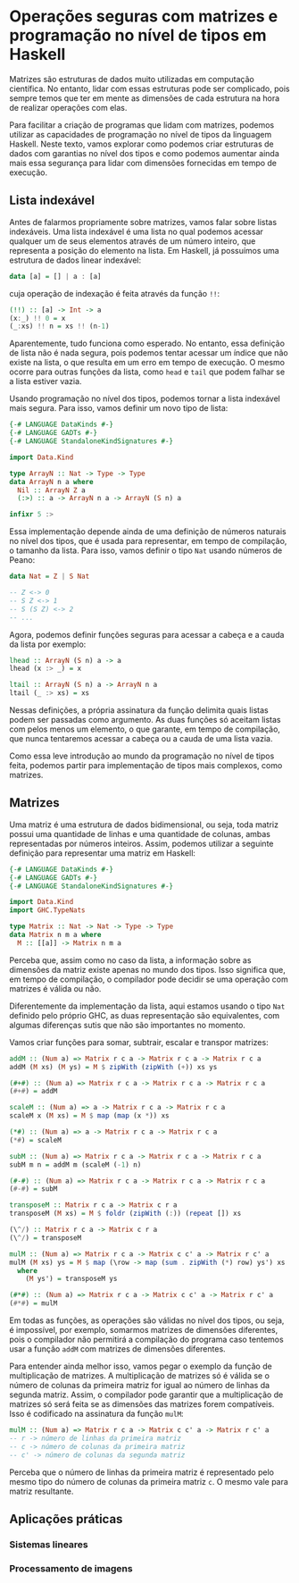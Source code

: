 # Operações seguras com matrizes e programação no nível de tipos em Haskell

Matrizes são estruturas de dados muito utilizadas em computação científica. No entanto, lidar com essas estruturas pode ser complicado, pois sempre temos que ter em mente as dimensões de cada estrutura na hora de realizar operações com elas.

Para facilitar a criação de programas que lidam com matrizes, podemos utilizar as capacidades de programação no nível de tipos da linguagem Haskell. Neste texto, vamos explorar como podemos criar estruturas de dados com garantias no nível dos tipos e como podemos aumentar ainda mais essa segurança para lidar com dimensões fornecidas em tempo de execução.

## Lista indexável

Antes de falarmos propriamente sobre matrizes, vamos falar sobre listas indexáveis. Uma lista indexável é uma lista no qual podemos acessar qualquer um de seus elementos através de um número inteiro, que representa a posição do elemento na lista. Em Haskell, já possuímos uma estrutura de dados linear indexável:

```hs
data [a] = [] | a : [a]
```

cuja operação de indexação é feita através da função `!!`:

```hs
(!!) :: [a] -> Int -> a
(x:_) !! 0 = x
(_:xs) !! n = xs !! (n-1)
```

Aparentemente, tudo funciona como esperado. No entanto, essa definição de lista não é nada segura, pois podemos tentar acessar um índice que não existe na lista, o que resulta em um erro em tempo de execução. O mesmo ocorre para outras funções da lista, como `head` e `tail` que podem falhar se a lista estiver vazia.

Usando programação no nível dos tipos, podemos tornar a lista indexável mais segura. Para isso, vamos definir um novo tipo de lista:

```hs
{-# LANGUAGE DataKinds #-}
{-# LANGUAGE GADTs #-}
{-# LANGUAGE StandaloneKindSignatures #-}

import Data.Kind

type ArrayN :: Nat -> Type -> Type
data ArrayN n a where
  Nil :: ArrayN Z a
  (:>) :: a -> ArrayN n a -> ArrayN (S n) a

infixr 5 :>
```

Essa implementação depende ainda de uma definição de números naturais no nível dos tipos, que é usada para representar, em tempo de compilação, o tamanho da lista. Para isso, vamos definir o tipo `Nat` usando números de Peano:

```hs
data Nat = Z | S Nat

-- Z <-> 0
-- S Z <-> 1
-- S (S Z) <-> 2
-- ...
```

Agora, podemos definir funções seguras para acessar a cabeça e a cauda da lista por exemplo:

```hs
lhead :: ArrayN (S n) a -> a
lhead (x :> _) = x

ltail :: ArrayN (S n) a -> ArrayN n a
ltail (_ :> xs) = xs
```

Nessas definições, a própria assinatura da função delimita quais listas podem ser passadas como argumento. As duas funções só aceitam listas com pelos menos um elemento, o que garante, em tempo de compilação, que nunca tentaremos acessar a cabeça ou a cauda de uma lista vazia.

Como essa leve introdução ao mundo da programação no nível de tipos feita, podemos partir para implementação de tipos mais complexos, como matrizes.

## Matrizes

Uma matriz é uma estrutura de dados bidimensional, ou seja, toda matriz possui uma quantidade de linhas e uma quantidade de colunas, ambas representadas por números inteiros. Assim, podemos utilizar a seguinte definição para representar uma matriz em Haskell:

```hs
{-# LANGUAGE DataKinds #-}
{-# LANGUAGE GADTs #-}
{-# LANGUAGE StandaloneKindSignatures #-}

import Data.Kind
import GHC.TypeNats

type Matrix :: Nat -> Nat -> Type -> Type
data Matrix n m a where
  M :: [[a]] -> Matrix n m a
```

Perceba que, assim como no caso da lista, a informação sobre as dimensões da matriz existe apenas no mundo dos tipos. Isso significa que, em tempo de compilação, o compilador pode decidir se uma operação com matrizes é válida ou não.

Diferentemente da implementação da lista, aqui estamos usando o tipo `Nat` definido pelo próprio GHC, as duas representação são equivalentes, com algumas diferenças sutis que não são importantes no momento.

Vamos criar funções para somar, subtrair, escalar e transpor matrizes:

```hs
addM :: (Num a) => Matrix r c a -> Matrix r c a -> Matrix r c a
addM (M xs) (M ys) = M $ zipWith (zipWith (+)) xs ys

(#+#) :: (Num a) => Matrix r c a -> Matrix r c a -> Matrix r c a
(#+#) = addM

scaleM :: (Num a) => a -> Matrix r c a -> Matrix r c a
scaleM x (M xs) = M $ map (map (x *)) xs

(*#) :: (Num a) => a -> Matrix r c a -> Matrix r c a
(*#) = scaleM

subM :: (Num a) => Matrix r c a -> Matrix r c a -> Matrix r c a
subM m n = addM m (scaleM (-1) n)

(#-#) :: (Num a) => Matrix r c a -> Matrix r c a -> Matrix r c a
(#-#) = subM

transposeM :: Matrix r c a -> Matrix c r a
transposeM (M xs) = M $ foldr (zipWith (:)) (repeat []) xs

(\^/) :: Matrix r c a -> Matrix c r a
(\^/) = transposeM

mulM :: (Num a) => Matrix r c a -> Matrix c c' a -> Matrix r c' a
mulM (M xs) ys = M $ map (\row -> map (sum . zipWith (*) row) ys') xs
  where
    (M ys') = transposeM ys

(#*#) :: (Num a) => Matrix r c a -> Matrix c c' a -> Matrix r c' a
(#*#) = mulM
```

Em todas as funções, as operações são válidas no nível dos tipos, ou seja, é impossível, por exemplo, somarmos matrizes de dimensões diferentes, pois o compilador não permitirá a compilação do programa caso tentemos usar a função `addM` com matrizes de dimensões diferentes.

Para entender ainda melhor isso, vamos pegar o exemplo da função de multiplicação de matrizes. A multiplicação de matrizes só é válida se o número de colunas da primeira matriz for igual ao número de linhas da segunda matriz. Assim, o compilador pode garantir que a multiplicação de matrizes só será feita se as dimensões das matrizes forem compatíveis. Isso é codificado na assinatura da função `mulM`:

```hs
mulM :: (Num a) => Matrix r c a -> Matrix c c' a -> Matrix r c' a
-- r -> número de linhas da primeira matriz
-- c -> número de colunas da primeira matriz
-- c' -> número de colunas da segunda matriz
```

Perceba que o número de linhas da primeira matriz é representado pelo mesmo tipo do número de colunas da primeira matriz `c`. O mesmo vale para matriz resultante.

## Aplicações práticas

### Sistemas lineares

### Processamento de imagens
<!-- Aplicações de Kernels de diferentes tamanhos e operações de convolução type-safe -->
